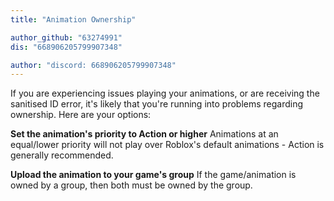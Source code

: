 ```yaml
---
title: "Animation Ownership"

author_github: "63274991"
dis: "668906205799907348"

author: "discord: 668906205799907348"
---
```


 

If you are experiencing issues playing your animations, or are receiving the sanitised ID error, it's likely that you're running into problems regarding ownership. Here are your options:

**Set the animation's priority to Action or higher**
Animations at an equal/lower priority will not play over Roblox's default animations - Action is generally recommended.

**Upload the animation to your game's group**
If the game/animation is owned by a group, then both must be owned by the group.